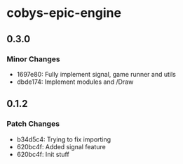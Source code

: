 # cobys-epic-engine

## 0.3.0

### Minor Changes

- 1697e80: Fully implement signal, game runner and utils
- dbde174: Implement modules and /Draw

## 0.1.2

### Patch Changes

- b34d5c4: Trying to fix importing
- 620bc4f: Added signal feature
- 620bc4f: Init stuff
